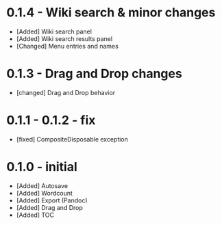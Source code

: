 # 0.1.4 - Wiki search & minor changes
* [Added] Wiki search panel
* [Added] Wiki search results panel
* [Changed] Menu entries and names

# 0.1.3 - Drag and Drop changes
* [changed] Drag and Drop behavior

# 0.1.1 - 0.1.2 - fix
* [fixed] CompositeDisposable exception

# 0.1.0 - initial
* [Added] Autosave
* [Added] Wordcount
* [Added] Export (Pandoc)
* [Added] Drag and Drop
* [Added] TOC
